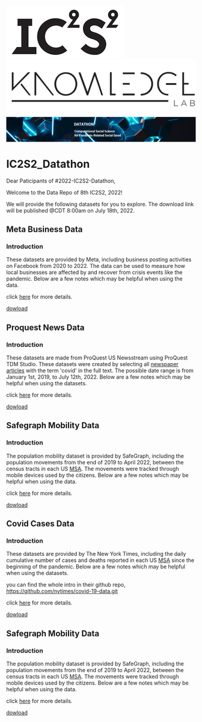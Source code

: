![](./src/ic2s2_logo.png.webp)![](./src/knowledge_lab.png)

![](./src/ic2s2_bg.png)

# IC2S2_Datathon

Dear Paticipants of #2022-IC2S2-Datathon,

Welcome to the Data Repo of 8th IC2S2, 2022!

We will provide the following datasets for you to explore. The download link will be published @CDT 8:00am on July 18th, 2022.


## Meta Business Data
### Introduction
These datasets are provided by Meta, including business posting activities on Facebook from 2020 to 2022. The data can be used to measure how local businesses are affected by and recover from crisis events like the pandemic. Below are a few notes which may be helpful when using the data.

click [here](./dataset/Meta_Business) for more details.

[dowload]()

## Proquest News Data 
### Introduction 
These datasets are made from ProQuest US Newsstream using ProQuest TDM Studio. These datasets were created by selecting all [newspaper articles](https://about.proquest.com/en/products-services/nationalsnews_shtml/) with the term 'covid' in the full text. The possible date range is from January 1st, 2019, to July 12th, 2022. Below are a few notes which may be helpful when using the datasets.

click [here](./dataset/Proquest_News) for more details.

[dowload]()

## Safegraph Mobility Data 
### Introduction 
The population mobility dataset is provided by SafeGraph, including the population movements from the end of 2019 to April 2022, between the census tracts in each US [MSA](https://en.wikipedia.org/wiki/Metropolitan_statistical_area). The movements were tracked through mobile devices used by the citizens. Below are a few notes which may be helpful when using the data. 


click [here](./dataset/SafeGraph_Mobility) for more details.

[dowload]()

## Covid Cases Data

### Introduction
These datasets are provided by The New York Times, including the daily cumulative number of cases and deaths reported in each US [MSA](https://en.wikipedia.org/wiki/Metropolitan_statistical_area) since the beginning of the pandemic. Below are a few notes which may be helpful when using the datasets.

you can find the whole intro in their github repo, https://github.com/nytimes/covid-19-data.git

click [here](./dataset/Covid_Cases) for more details.

[dowload]()

## Safegraph Mobility Data 
### Introduction 
The population mobility dataset is provided by SafeGraph, including the population movements from the end of 2019 to April 2022, between the census tracts in each US [MSA](https://en.wikipedia.org/wiki/Metropolitan_statistical_area). The movements were tracked through mobile devices used by the citizens. Below are a few notes which may be helpful when using the data. 

click [here](./dataset/Urban_Region) for more details.

[dowload]()
